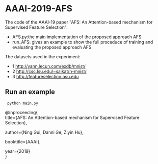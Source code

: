 # AAAI-2019-AFS
The code of the AAAI-19 paper "AFS: An Attention-based mechanism for Supervised Feature Selection".
 * AFS.py:the main implementation of the proposed approach AFS
 * run_AFS: gives an example to show the full proceduce of training and evaluating the proposed approach AFS  
 
The datasets used in the experiment:
 * 1 http://yann.lecun.com/exdb/mnist/
 * 2 http://csc.lsu.edu/~saikat/n-mnist/
 * 3 http://featureselection.asu.edu  
 ## Run an example
```
 python main.py  
```  
   
@inproceeding{  
title={AFS: An Attention-based mechanism for Supervised Feature Selection},  

author={Ning Gui, Danni Ge, Ziyin Hu},  

booktitle={AAAI},  

year={2019}  
}
